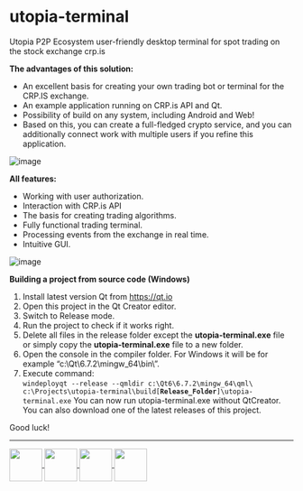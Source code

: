 # utopia-terminal
Utopia P2P Ecosystem user-friendly desktop terminal for spot trading on the stock exchange crp.is

**The advantages of this solution:**
- An excellent basis for creating your own trading bot or terminal for the CRP.IS exchange.
- An example application running on CRP.is API and Qt.
- Possibility of build on any system, including Android and Web!
- Based on this, you can create a full-fledged crypto service, and you can additionally connect work with multiple users if you refine this application.

![image](https://github.com/user-attachments/assets/96bcb9ed-b935-4f89-9cb4-0736c4a6574b)

**All features:**
- Working with user authorization.
- Interaction with CRP.is API
- The basis for creating trading algorithms.
- Fully functional trading terminal.
- Processing events from the exchange in real time.
- Intuitive GUI.

![image](https://github.com/user-attachments/assets/1cd0d58d-e267-4308-8b04-726c84a6d3cf)

<b>Building a project from source code (Windows)</b>
1. Install latest version Qt from https://qt.io
2. Open this project in the Qt Creator editor.
3. Switch to Release mode.
4. Run the project to check if it works right.
5. Delete all files in the release folder except the <b>utopia-terminal.exe</b> file or simply copy the <b>utopia-terminal.exe</b> file to a new folder.
6. Open the console in the compiler folder. For Windows it will be for example “c:\Qt\6.7.2\mingw_64\bin\”.
7. Execute command:\
   <code>windeployqt --release --qmldir c:\Qt6\6.7.2\mingw_64\qml\ c:\Projects\utopia-terminal\build\[<b>Release_Folder</b>]\utopia-terminal.exe</code>
You can now run utopia-terminal.exe without QtCreator.
You can also download one of the latest releases of this project.

Good luck!

---

<a href="https://udocs.gitbook.io/utopia-api/">
  <img align="center" height="58" src="https://github.com/Sagleft/ures/blob/master/udocs-btn.png?raw=true">
</a>

<a href="https://utopia.im/RUTECH">
  <img align="center" height="58" src="https://github.com/Sagleft/ures/blob/master/rutopia_tech.png?raw=true">
</a>

<a href="https://talk.u.is/viewtopic.php?pid=43754#p43754">
  <img align="center" height="58" src="https://github.com/Sagleft/ures/blob/master/utalk.png?raw=true">
</a>

<a href="https://crp.is">
  <img align="center" height="58" src="https://github.com/Sagleft/ures/blob/master/crp_is.png?raw=true">
</a>
